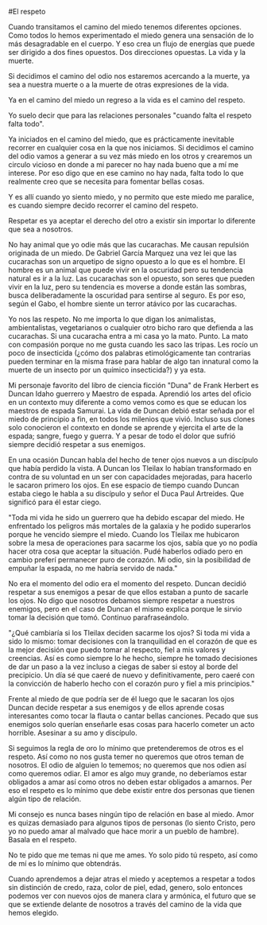 #El respeto

Cuando transitamos el camino del miedo tenemos diferentes opciones. Como todos lo hemos experimentado el miedo genera una sensación de lo más desagradable en el cuerpo. Y eso crea un flujo de energías que puede ser dirigido a dos fines opuestos. Dos direcciones opuestas. La vida y la muerte.

Si decidimos el camino del odio nos estaremos acercando a la muerte, ya sea a nuestra muerte o a la muerte de otras expresiones de la vida.

Ya en el camino del miedo un regreso a la vida es el camino del respeto.

Yo suelo decir que para las relaciones personales "cuando falta el respeto falta todo".

Ya iniciados en el camino del miedo, que es prácticamente inevitable recorrer en cualquier cosa en la que nos iniciamos. Si decidimos el camino del odio vamos a generar a su vez más miedo en los otros y crearemos un circulo vicioso en donde a mi parecer no hay nada bueno que a mí me interese. Por eso digo que en ese camino no hay nada, falta todo lo que realmente creo que se necesita para fomentar bellas cosas.

Y es allí cuando yo siento miedo, y no permito que este miedo me paralice, es cuando siempre decido recorrer el camino del respeto.

Respetar es ya aceptar el derecho del otro a existir sin importar lo diferente que sea a nosotros.

No hay animal que yo odie más que las cucarachas. Me causan repulsión originada de un miedo. De Gabriel García Marquez una vez lei que las cucarachas son un arquetipo de signo opuesto a lo que es el hombre. El hombre es un animal que puede vivir en la oscuridad pero su tendencia natural es ir a la luz. Las cucarachas son el opuesto, son seres que pueden vivir en la luz, pero su tendencia es moverse a donde están las sombras, busca deliberadamente la oscuridad para sentirse al seguro. Es por eso, según el Gabo, el hombre siente un terror atávico por las cucarachas.

Yo nos las respeto. No me importa lo que digan los animalistas, ambientalistas, vegetarianos o cualquier otro bicho raro que defienda a las cucarachas. Si una cucaracha entra a mi casa yo la mato. Punto. La mato con compasión porque no me gusta cuando les saco las tripas. Les rocío un poco de insecticida (¿cómo dos palabras etimológicamente tan contrarias pueden terminar en la misma frase para hablar de algo tan innatural como la muerte de un insecto por un químico insecticida?) y ya esta.

Mi personaje favorito del libro de ciencia ficción "Duna" de Frank Herbert es Duncan Idaho guerrero y Maestro de espada. Aprendió los artes del oficio en un contexto muy diferente a como vemos como es que se educan los maestros de espada Samurai. La vida de Duncan debió estar señada por el miedo de principio a fin, en todos los milenios que vivió. Incluso sus clones solo conocieron el contexto en donde se aprende y ejercita el arte de la espada; sangre, fuego y guerra. Y a pesar de todo el dolor que sufrió siempre decidió respetar a sus enemigos.

En una ocasión Duncan habla del hecho de tener ojos nuevos a un discípulo que había perdido la vista. A Duncan los Tleilax lo habían transformado en contra de su voluntad en un ser con capacidades mejoradas, para hacerlo le sacaron primero los ojos. En ese espacio de tiempo cuando Duncan estaba ciego le habla a su discípulo y señor el Duca Paul Artreides. Que significó para él estar ciego.

"Toda mi vida he sido un guerrero que ha debido escapar del miedo. He enfrentado los peligros más mortales de la galaxia y he podido superarlos porque he vencido siempre el miedo. Cuando los Tleilax me hubicaron sobre la mesa de operaciones para sacarme los ojos, sabía que yo no podía hacer otra cosa que aceptar la situación. Pudé haberlos odiado pero en cambio preferí permanecer puro de corazón. Mi odio, sin la posibilidad de empuñar la espada, no me habría servido de nada."

No era el momento del odio era el momento del respeto. Duncan decidió respetar a sus enemigos a pesar de que ellos estaban a punto de sacarle los ojos. No digo que nosotros debamos siempre respetar a nuestros enemigos, pero en el caso de Duncan el mismo explica porque le sirvio tomar la decisión que tomó. Continuo parafraseándolo.

"¿Qué cambiaría si los Tleilax deciden sacarme los ojos? Si toda mi vida a sido lo mismo: tomar decisiones con la tranquilidad en el corazón de que es la mejor decisión que puedo tomar al respecto, fiel a mis valores y creencias. Así es como siempre lo he hecho, siempre he tomado decisiones de dar un paso a la vez incluso a ciegas de saber si estoy al borde del precipicio. Un día sé que caeré de nuevo y definitivamente, pero caeré con la convicción de haberlo hecho con el corazón puro y fiel a mis principios."

Frente al miedo de que podría ser de él luego que le sacaran los ojos Duncan decide respetar a sus enemigos y de ellos aprende cosas interesantes como tocar la flauta o cantar bellas canciones. Pecado que sus enemigos solo querían enseñarle esas cosas para hacerlo cometer un acto horrible. Asesinar a su amo y discípulo.

Si seguimos la regla de oro lo mínimo que pretenderemos de otros es el respeto. Así como no nos gusta temer no queremos que otros teman de nosotros. El odio de alguien lo tememos; no queremos que nos odien así como queremos odiar. El amor es algo muy grande, no deberíamos estar obligados a amar así como otros no deben estar obligados a amarnos. Per eso el respeto es lo mínimo que debe existir entre dos personas que tienen algún tipo de relación.

Mi consejo es nunca bases ningún tipo de relación en base al miedo. Amor es quizas demasiado para algunos tipos de personas (lo siento Cristo, pero yo no puedo amar al malvado que hace morir a un pueblo de hambre). Basala en el respeto.

No te pido que me temas ni que me ames. Yo solo pido tú respeto, así como de mí es lo mínimo que obtendrás.

Cuando aprendemos a dejar atras el miedo y aceptemos a respetar a todos sin distinción de credo, raza, color de piel, edad, genero, solo entonces podemos ver con nuevos ojos de manera clara y armónica, el futuro que se que se extiende delante de nosotros a través del camino de la vida que hemos elegido.